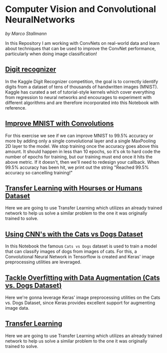 # Computer Vision and Convolutional NeuralNetworks

*by Marco Stallmann*

In this Repository I am working with ConvNets on real-world data and learn about techniques that can be used to improve the ConvNet performance, particularly when doing image classification!


## [Digit recognizer](https://github.com/MarcoStallmann/Computer-Vision/blob/main/Digit%20recognizer%20analysis/digit-recognizer-comparative-analysis.ipynb)

In the Kaggle Digit Recognizer competition, the goal is to correctly identify digits from a dataset of tens of thousands of handwritten images (MNIST). Kaggle has curated a set of tutorial-style kernels which cover everything from regression to neural networks and encourages to experiment with different algorithms and are therefore incorporated into this Notebook with reference.


## [Improve MNIST with Convolutions](https://github.com/MarcoStallmann/Computer-Vision/blob/ef85b000513f0c9d6d52e99181ccafdebff48d10/Improve%20MNIST%20with%20Convolutions/improve_mnist_with_convolutions.ipynb)

For this exercise we see if we can improve MNIST to 99.5% accuracy or more by adding only a single convolutional layer and a single MaxPooling 2D layer to the model. We stop training once the accuracy goes above this amount. It should happen in less than 10 epochs, so it's ok to hard code the number of epochs for training, but our training must end once it hits the above metric. If it doesn't, then we'll need to redesign your callback. When 99.5% accuracy has been hit, we print out the string "Reached 99.5% accuracy so cancelling training!"


## [Transfer Learning with Hourses or Humans Dataset](https://github.com/MarcoStallmann/Convolutional-Neural-Networks/blob/ede22460ce3ab4238d9df9f47395581f3930781e/Transfer%20Learning%20with%20Horse%20or%20Human%20Dataset/Transfer%20Learning%20with%20Horse%20or%20Human%20Dataset.ipynb)

Here we are going to use Transfer Learning which utilizes an already trained network to help us solve a similar problem to the one it was originally trained to solve.



 
## [Using CNN's with the Cats vs Dogs Dataset](https://github.com/MarcoStallmann/Convolutional-Neural-Networks/blob/main/Using%20CNN's%20with%20the%20Cats%20vs%20Dogs%20Dataset/using-cnn-s-with-the-cats-vs-dogs-dataset.ipynb)

In this Notebook the famous `Cats vs Dogs` dataset is used to train a model that can classify images of dogs from images of cats. For this, a Convolutional Neural Network in Tensorflow is created and Keras' image preprocessing utilities are leveraged.


## [Tackle Overfitting with Data Augmentation (Cats vs. Dogs Dataset)](https://github.com/MarcoStallmann/Convolutional-Neural-Networks/blob/d35ebe9e2c1b6b70f924accff7cc2f1343715ae1/Tackle%20overfitting%20with%20data%20augmentation%20(cod)/tackle-overfitting-with-data-augmentation-cod.ipynb)

Here we're gonna leverage Keras' image preprocessing utilities on the Cats vs. Dogs Dataset, since Keras provides excellent support for augmenting image data.


## [Transfer Learning](https://github.com/MarcoStallmann/Convolutional-Neural-Networks/blob/ede22460ce3ab4238d9df9f47395581f3930781e/Transfer%20Learning%20with%20Horse%20or%20Human%20Dataset/Transfer%20Learning%20with%20Horse%20or%20Human%20Dataset.ipynb)

Here we are going to use Transfer Learning which utilizes an already trained network to help us solve a similar problem to the one it was originally trained to solve.

